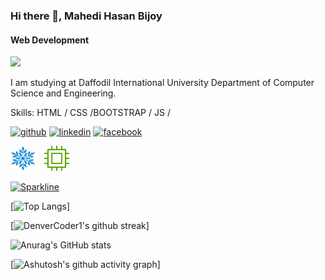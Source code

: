 

### Hi there 👋, Mahedi Hasan Bijoy
#### Web Development
![](https://komarev.com/ghpvc/?username=mahedi2150&color=brightgreen)

I am studying at Daffodil International University Department of Computer Science and Engineering. 


Skills:   HTML / CSS /BOOTSTRAP / JS /





[<img src='https://cdn.jsdelivr.net/npm/simple-icons@3.0.1/icons/github.svg' alt='github' height='40'>](https://github.com/https://github.com/Mahedi2150)  [<img src='https://cdn.jsdelivr.net/npm/simple-icons@3.0.1/icons/linkedin.svg' alt='linkedin' height='40'>](https://www.linkedin.com/in/https://www.linkedin.com/in/mahedi2150//)  [<img src='https://cdn.jsdelivr.net/npm/simple-icons@3.0.1/icons/facebook.svg' alt='facebook' height='40'>](https://www.facebook.com/https://www.facebook.com/mahedi2150/)  





<a href='https://archiveprogram.github.com/'><img src='https://raw.githubusercontent.com/acervenky/animated-github-badges/master/assets/acbadge.gif' width='40' height='40'></a> <a href='https://docs.github.com/en/developers'><img src='https://raw.githubusercontent.com/acervenky/animated-github-badges/master/assets/devbadge.gif' width='40' height='40'></a> 



<!--
**Mahedi2150/Mahedi2150** is a ✨ _special_ ✨ repository because its `README.md` (this file) appears on your GitHub profile.

Here are some ideas to get you started:

- 🔭 I’m currently working on ...
- 🌱 I’m currently learning ...
- 👯 I’m looking to collaborate on ...
- 🤔 I’m looking for help with ...
- 💬 Ask me about ...
- 📫 How to reach me: ...
- 😄 Pronouns: ...
- ⚡ Fun fact: ...
-->
[![Sparkline](https://stars.medv.io/mahedi2150/badges.svg)](https://stars.medv.io/Naereen/badges)


[![Top Langs](https://github-readme-stats.vercel.app/api/top-langs/?username=mahedi2150&layout=compact&theme=radical)]

[![DenverCoder1's github streak](https://github-readme-streak-stats.herokuapp.com/?user=mahedi2150&theme=blue-green)]

![Anurag's GitHub stats](https://github-readme-stats.vercel.app/api?username=mahedi2150&show_icons=true&theme=radical)

[![Ashutosh's github activity graph](https://activity-graph.herokuapp.com/graph?username=mahedi2150&theme=react-dark)]
